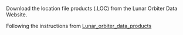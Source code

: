 Download the location file products (.LOC) from the Lunar Orbiter Data Website.

Following the instructions from [Lunar_orbiter_data_products](https://github.com/ines-torres/M3-data-processing/blob/main/Lunar_orbiter_data_products.ipynb)
